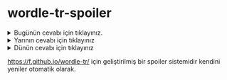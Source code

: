 # wordle-tr-spoiler

<details>
  <summary>Bugünün cevabı için tıklayınız.</summary>
  <br>
    <b> peder </b>
</details>

<details>
  <summary>Yarının cevabı için tıklayınız</summary>
  <br>
   <b> geniz </b>
</details>

<details>
  <summary>Dünün cevabı için tıklayınız </summary>
  <br>
  <b> buzul </b>
</details>

https://f.github.io/wordle-tr/ için geliştirilmiş bir spoiler sistemidir kendini yeniler otomatik olarak.

